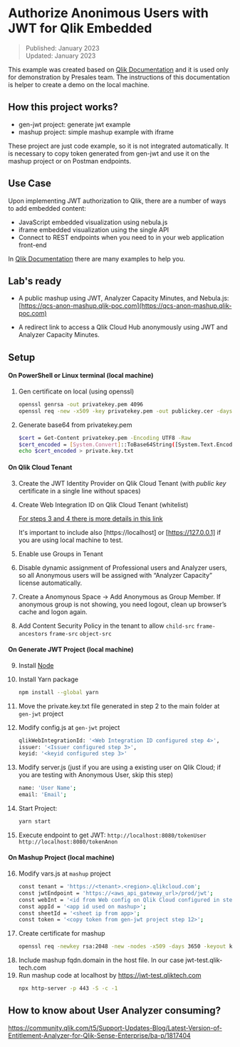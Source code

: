 # **Authorize Anonimous Users with JWT for Qlik Embedded**

> Published: January 2023 <br>
  Updated: January 2023
  
This example was created based on [Qlik Documentation](https://qlik.dev/tutorials/implement-jwt-authorization) and it is used only for demonstration by Presales team.
The instructions of this documentation is helper to create a demo on the local machine. 

## **How this project works?**

* gen-jwt project: generate jwt example
* mashup project: simple mashup example with iframe

These project are just code example, so it is not integrated automatically. It is necessary to copy token generated from gen-jwt and use it on the mashup project or on Postman endpoints.

## **Use Case**

Upon implementing JWT authorization to Qlik, there are a number of ways to add embedded content:

* JavaScript embedded visualization using nebula.js
* iframe embedded visualization using the single API
* Connect to REST endpoints when you need to in your web application front-end

In [Qlik Documentation](https://qlik.dev/tutorials/implement-jwt-authorization) there are many examples to help you.

## **Lab's ready**

* A public mashup using JWT, Analyzer Capacity Minutes, and Nebula.js: [https://qcs-anon-mashup.qlik-poc.com](https://qcs-anon-mashup.qlik-poc.com)

* A redirect link to access a Qlik Cloud Hub anonymously using JWT and Analyzer Capacity Minutes.

## **Setup**

#### **On PowerShell or Linux terminal (local machine)**

1. Gen certificate on local (using openssl)
    ```sh
    openssl genrsa -out privatekey.pem 4096
    openssl req -new -x509 -key privatekey.pem -out publickey.cer -days 1825
    ```
2. Generate base64 from privatekey.pem
    ```sh
    $cert = Get-Content privatekey.pem -Encoding UTF8 -Raw
    $cert_encoded = [System.Convert]::ToBase64String([System.Text.Encoding]::UTF8.GetBytes($cert))
    echo $cert_encoded > private.key.txt
    ```

#### **On Qlik Cloud Tenant**

3. Create the JWT Identity Provider on Qlik Cloud Tenant (with *public key* certificate in a single line without spaces)
4. Create Web Integration ID on Qlik Cloud Tenant (whitelist)

    [For steps 3 and 4 there is more details in this link](https://qlik.dev/tutorials/create-signed-tokens-for-jwt-authorization)
    
    It's important to include also [https://localhost] or [https://127.0.0.1] if you are using local machine to test.

5. Enable use Groups in Tenant 
6. Disable dynamic assignment of Professional users and Analyzer users, so all Anonymous users will be assigned with “Analyzer Capacity” license automatically.
7. Create a Anomynous Space -> Add Anonymous as Group Member. If anonymous group is not showing, you need logout, clean up browser’s cache and logon again.
8. Add Content Security Policy in the tenant to allow ```child-src``` ```frame-ancestors``` ```frame-src``` ```object-src```

#### **On Generate JWT Project (local machine)**

9. Install [Node](https://nodejs.org/en/download/)

10. Install Yarn package
    ```sh
    npm install --global yarn
    ````

11. Move the private.key.txt file generated in step 2 to the main folder at ```gen-jwt``` project

12. Modify config.js at ```gen-jwt``` project
    ```sh
    qlikWebIntegrationId: '<Web Integration ID configured step 4>',
    issuer: '<Issuer configured step 3>',
    keyid: '<keyid configured step 3>'
    ````

13. Modify server.js (just if you are using a existing user on Qlik Cloud; if you are testing with Anonymous User, skip this step)
    ```sh
    name: 'User Name';
    email: 'Email';
    ````

14. Start Project: 
    ```sh
    yarn start
    ````
15. Execute endpoint to get JWT:
    ```http://localhost:8080/tokenUser```
    ```http://localhost:8080/tokenAnon```

#### **On Mashup Project (local machine)**

16. Modify vars.js at ```mashup``` project
    ```sh
    const tenant = 'https://<tenant>.<region>.qlikcloud.com';
    const jwtEndpoint = 'https://<aws_api_gateway_url>/prod/jwt';
    const webInt = '<id from Web config on Qlik Cloud configured in step X>';
    const appId = '<app id used on mashup>';
    const sheetId = '<sheet ip from app>';
    const token = '<copy token from gen-jwt project step 12>';    
    ````
17. Create certificate for mashup
    ```sh
    openssl req -newkey rsa:2048 -new -nodes -x509 -days 3650 -keyout key.pem -out cert.pem
    ```
18. Include mashup fqdn.domain in the host file. In our case jwt-test.qlik-tech.com
19. Run mashup code at localhost by https://jwt-test.qliktech.com
    ```sh
    npx http-server -p 443 -S -c -1
    ```
## **How to know about User Analyzer consuming?**

https://community.qlik.com/t5/Support-Updates-Blog/Latest-Version-of-Entitlement-Analyzer-for-Qlik-Sense-Enterprise/ba-p/1817404

